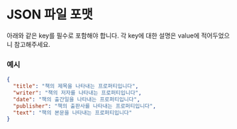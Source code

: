 # JSON 파일 포맷

아래와 같은 key를 필수로 포함해야 합니다. 각 key에 대한 설명은 value에 적어두었으니 참고해주세요.

### 예시

```json
{
  "title": "책의 제목을 나타내는 프로퍼티입니다",
  "writer": "책의 저자를 나타내는 프로퍼티입니다",
  "date": "책의 출간일을 나타내는 프로퍼티입니다",
  "publisher": "책의 출판사를 나타내는 프로퍼티입니다",
  "text": "책의 본문을 나타내는 프로퍼티입니다"
}
```
